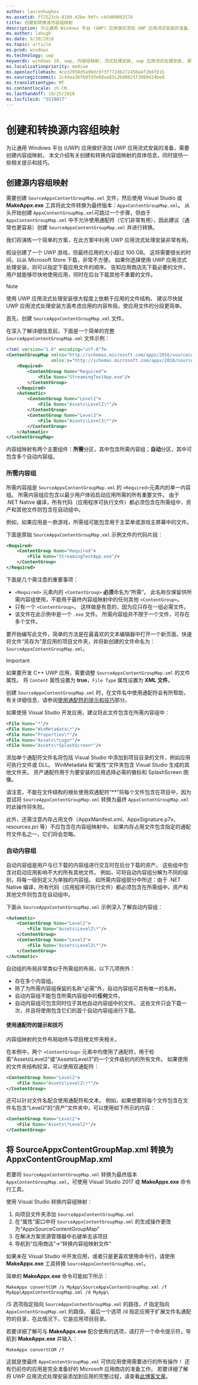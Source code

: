 ```yaml
---
author: laurenhughes
ms.assetid: ff2523cb-8109-42be-9dfc-cb5d09002574
title: 创建和转换源内容组映射
description: 为让通用 Windows 平台 (UWP) 应用做好添加 UWP 应用流式安装的准备，需要创建内容组映射。 本文介绍有关创建和转换内容组映射的具体信息，同时提供一些相关提示和技巧。
ms.author: lahugh
ms.date: 9/30/2018
ms.topic: article
ms.prod: windows
ms.technology: uwp
keywords: windows 10, uwp, 内容组映射, 流式处理安装, uwp 应用流式处理安装, 源内容组映射
ms.localizationpriority: medium
ms.openlocfilehash: 4ce32958d5a99dc9f3f772d6272450a4f2b0f81b
ms.sourcegitcommit: 2c4daa36fb9fd3e8daa83c2bd0825f3989d24be8
ms.translationtype: MT
ms.contentlocale: zh-CN
ms.lasthandoff: 10/25/2018
ms.locfileid: "5519017"
---
```

# <a name="create-and-convert-a-source-content-group-map"></a>创建和转换源内容组映射

为让通用 Windows 平台 (UWP) 应用做好添加 UWP 应用流式安装的准备，需要创建内容组映射。 本文介绍有关创建和转换内容组映射的具体信息，同时提供一些相关提示和技巧。

## <a name="creating-the-source-content-group-map"></a>创建源内容组映射

需要创建 `SourceAppxContentGroupMap.xml` 文件，然后使用 Visual Studio 或 **MakeAppx.exe** 工具将此文件转换为最终版本：`AppxContentGroupMap.xml`。 从头开始创建 `AppxContentGroupMap.xml`可跳过一个步骤，但由于 `AppxContentGroupMap.xml` 中不允许使用通配符（它们非常有用），因此建议（通常也更容易）创建 `SourceAppxContentGroupMap.xml` 并进行转换。 

我们将演练一个简单的方案，在此方案中利用 UWP 应用流式处理安装非常有用。 

假设创建了一个 UWP 游戏，但最终应用的大小超过 100 GB。 这将需要很长的时间，以从 Microsoft Store 下载，非常不方便。 如果你选择使用 UWP 应用流式处理安装，则可以指定下载应用文件的顺序。 告知应用商店先下载必要的文件，用户就能够尽快地使用应用，同时在后台下载其他不重要的文件。

> [!NOTE]
> 使用 UWP 应用流式处理安装很大程度上依赖于应用的文件结构。 建议尽快就 UWP 应用流式处理安装方面考虑应用的内容布局，使应用文件的分段更简单。

首先，创建 `SourceAppxContentGroupMap.xml` 文件。

在深入了解详细信息前，下面是一个简单的完整 `SourceAppxContentGroupMap.xml` 文件示例：

```xml
<?xml version="1.0" encoding="utf-8"?>  
<ContentGroupMap xmlns="http://schemas.microsoft.com/appx/2016/sourcecontentgroupmap" 
                 xmlns:s="http://schemas.microsoft.com/appx/2016/sourcecontentgroupmap"> 
    <Required>
        <ContentGroup Name="Required">
            <File Name="StreamingTestApp.exe"/>
        </ContentGroup>
    </Required>
    <Automatic>
        <ContentGroup Name="Level2">
            <File Name="Assets\Level2\*"/>
        </ContentGroup>
        <ContentGroup Name="Level3">
            <File Name="Assets\Level3\*"/>
        </ContentGroup>
    </Automatic>
</ContentGroupMap>
```

内容组映射有两个主要组件：**所需**分区，其中包含所需内容组；**自动**分区，其中可包含多个自动内容组。

### <a name="required-content-group"></a>所需内容组

所需内容组是 `SourceAppxContentGroupMap.xml` 的 `<Required>`元素内的单一内容组。 所需内容组应包含以最少用户体验启动应用所需的所有重要文件。 由于 .NET Native 编译，所有代码（应用程序可执行文件）都必须包含在所需组中，资产和其他文件则包含在自动组中。

例如，如果应用是一款游戏，所需组可能包含用于主菜单或游戏主屏幕中的文件。

下面是原始 `SourceAppxContentGroupMap.xml` 示例文件的代码片段： 
```xml
<Required>
    <ContentGroup Name="Required">
        <File Name="StreamingTestApp.exe"/>
    </ContentGroup>
</Required>
```

下面是几个需注意的重要事项：

- `<Required>` 元素内的 `<ContentGroup>` **必须**命名为“所需”。 此名称仅保留供所需内容组使用，不能用于最终内容组映射中的任何其他 `<ContentGroup>`。
- 只有一个 `<ContentGroup>`。 这样做是有意的，因为应只存在一组必需文件。
- 该文件在此示例中是一个 `.exe` 文件。 所需内容组并不限于一个文件，可存在多个文件。 

要开始编写此文件，简单的方法是在最喜欢的文本编辑器中打开一个新页面，快速将文件“另存为”至应用的项目文件夹，并将新创建的文件命名为：`SourceAppxContentGroupMap.xml`。

> [!IMPORTANT]
> 如果要开发 C++ UWP 应用，需要调整 `SourceAppxContentGroupMap.xml` 的文件属性。 将 `Content` 属性设置为 **true**，`File Type` 属性设置为 **XML 文件**。 

创建 `SourceAppxContentGroupMap.xml` 时，在文件名中使用通配符会有所帮助，有关详细信息，请参阅[使用通配符的提示和技巧](#wildcards)部分。

如果使用 Visual Studio 开发应用，建议将此文件包含在所需内容组中：

```xml
<File Name="*"/>
<File Name="WinMetadata\*"/>
<File Name="Properties\*"/>
<File Name="Assets\*Logo*"/>
<File Name="Assets\*SplashScreen*"/>
```

添加单个通配符文件名将包括 Visual Studio 中添加到项目目录的文件，例如应用可执行文件或 DLL。 WinMetadata 和“属性”文件夹包含 Visual Studio 生成的其他文件夹。 资产通配符用于为要安装的应用选择必需的徽标和 SplashScreen 图像。

请注意，不能在文件结构的根处使用双通配符“**”将每个文件包含在项目中，因为尝试将 `SourceAppxContentGroupMap.xml` 转换为最终 `AppxContentGroupMap.xml` 时此操作将失败。

此外，还需注意内存占用文件（AppxManifest.xml、AppxSignature.p7x、resources.pri 等）不应包含在内容组映射中。 如果内存占用文件包含指定的通配符文件名之一，它们将会忽略。

### <a name="automatic-content-groups"></a>自动内容组

自动内容组是用户与已下载的内容组进行交互时在后台下载的资产。 这些组中包含对启动应用影响不大的所有其他文件。 例如，可将自动内容组分解为不同的级别，将每一级别定义为单独的内容组。 如所需内容组部分中所述：由于 .NET Native 编译，所有代码（应用程序可执行文件）都必须包含在所需组中，资产和其他文件则包含在自动组中。

下面从 `SourceAppxContentGroupMap.xml` 示例深入了解自动内容组：
```xml
<Automatic>
    <ContentGroup Name="Level2">
        <File Name="Assets\Level2\*"/>
    </ContentGroup>
    <ContentGroup Name="Level3">
        <File Name="Assets\Level3\*"/>
    </ContentGroup>
</Automatic>
```

自动组的布局非常类似于所需组的布局，以下几项例外：

- 存在多个内容组。
- 除了为所需内容组保留的名称“必需”外，自动内容组可具有唯一的名称。
- 自动内容组不能包含所需内容组中的**任何**文件。 
- 自动内容组可包含同时位于其他自动内容组中的文件。 这些文件只会下载一次，并且将使用包含它们的首个自动内容组进行下载。

#### 使用通配符<a name="wildcards"></a>的提示和技巧

内容组映射的文件布局始终与项目根文件夹相关。

在本例中，两个 `<ContentGroup>` 元素中均使用了通配符，用于检索“Assets\Level2”或“Assets\Level3”的一个文件级别内的所有文件。 如果使用的文件夹结构较深，可以使用双通配符：

```xml
<ContentGroup Name="Level2">
    <File Name="Assets\Level2\**"/>
</ContentGroup>
```

还可以针对文件名配合使用通配符和文本。 例如，如果想要将每个文件包含在文件名包含“Level2”的“资产”文件夹中，可以使用如下所示的内容：

```xml
<ContentGroup Name="Level2">
    <File Name="Assets\*Level2*"/>
</ContentGroup>
```

## <a name="convert-sourceappxcontentgroupmapxml-to-appxcontentgroupmapxml"></a>将 SourceAppxContentGroupMap.xml 转换为 AppxContentGroupMap.xml

若要将 `SourceAppxContentGroupMap.xml` 转换为最终版本 `AppxContentGroupMap.xml`，可使用 Visual Studio 2017 或 **MakeAppx.exe** 命令行工具。

使用 Visual Studio 转换内容组映射：
1. 向项目文件夹添加 `SourceAppxContentGroupMap.xml`
2. 在“属性”窗口中将 `SourceAppxContentGroupMap.xml` 的生成操作更改为“AppxSourceContentGroupMap”
2. 在解决方案资源管理器中右键单击该项目
3. 导航到“应用商店”->“转换内容组映射文件”

如果未在 Visual Studio 中开发应用，或者只是更喜欢使用命令行，请使用 **MakeAppx.exe** 工具转换 `SourceAppxContentGroupMap.xml`。 

简单的 **MakeAppx.exe** 命令可能如下所示：
```syntax
MakeAppx convertCGM /s MyApp\SourceAppxContentGroupMap.xml /f MyApp\AppxContentGroupMap.xml /d MyApp\
```

/S 选项指定指向 `SourceAppxContentGroupMap.xml` 的路径，/f 指定指向 `AppxContentGroupMap.xml` 的路径。 最后一个选项 /d 指定应用于扩展文件名通配符的目录，在此情况下，它是应用项目目录。

若要详细了解可与 **MakeAppx.exe** 配合使用的选项，请打开一个命令提示符，导航到 **MakeAppx.exe** 并输入：

```syntax
MakeAppx convertCGM /?
```

这就是使最终 `AppxContentGroupMap.xml` 可供应用使用需要进行的所有操作！ 还有仍前你的应用是完全准备好的 Microsoft 应用商店的准备工作。 若要详细了解将 UWP 应用流式处理安装添加到应用的完整过程，请查看[此博客文章](https://blogs.msdn.microsoft.com/appinstaller/2017/03/15/uwp-streaming-app-installation/)。
